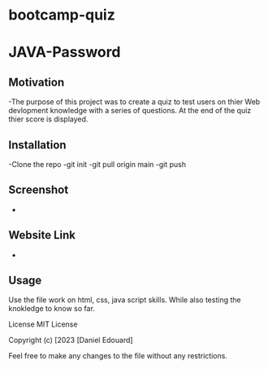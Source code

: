 # bootcamp-quiz
# JAVA-Password

## Motivation

-The purpose of this project was to create a quiz to test users on thier Web devlopment knowledge with a series of questions. At the end of the quiz thier score is displayed.

## Installation
-Clone the repo
-git init
-git pull origin main
-git push 

## Screenshot
-

## Website Link
-

## Usage
Use the file work on html, css, java script skills. While also testing the knokledge to know so far.

License
MIT License

Copyright (c) [2023 [Daniel Edouard]

Feel free to make any changes to the file without any restrictions.

